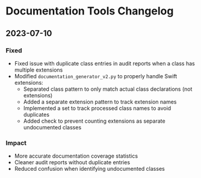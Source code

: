 # Documentation Tools Changelog

## 2023-07-10

### Fixed
- Fixed issue with duplicate class entries in audit reports when a class has multiple extensions
- Modified `documentation_generator_v2.py` to properly handle Swift extensions:
  - Separated class pattern to only match actual class declarations (not extensions)
  - Added a separate extension pattern to track extension names
  - Implemented a set to track processed class names to avoid duplicates
  - Added check to prevent counting extensions as separate undocumented classes

### Impact
- More accurate documentation coverage statistics
- Cleaner audit reports without duplicate entries
- Reduced confusion when identifying undocumented classes 